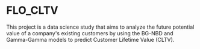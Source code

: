 # FLO_CLTV
 This project is a data science study that aims to analyze the future potential value of a company's existing customers by using the BG-NBD and Gamma-Gamma models to predict Customer Lifetime Value (CLTV).
